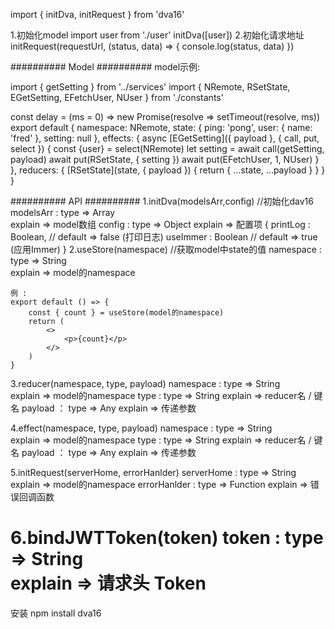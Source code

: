 import { initDva, initRequest } from 'dva16'


1.初始化model
    import user from './user'
    initDva([user])
2.初始化请求地址
    initRequest(requestUrl, (status, data) => {
        console.log(status, data)
    })

########## Model ##########
model示例:

import { getSetting } from '../services'
import { NRemote, RSetState, EGetSetting, EFetchUser, NUser } from './constants'

const delay = (ms = 0) => new Promise(resolve => setTimeout(resolve, ms))
export default {
  namespace: NRemote,
  state: {
    ping: 'pong',
    user: { name: 'fred' },
    setting: null
  },
  effects: {
    async [EGetSetting]({ payload }, { call, put, select }) {
      const {user} = select(NRemote)
      let setting = await call(getSetting, payload)
      await put(RSetState, { setting })
      await put(EFetchUser, 1, NUser)
    }
  },
  reducers: {
    [RSetState](state, { payload }) {
      return {
        ...state,
        ...payload
      }
    }
  }
}



########## API ##########
1.initDva(modelsArr,config) //初始化dav16
    modelsArr : 
        type => Array   
        explain => model数组
    config : 
        type => Object
        explain => 配置项
            {
                printLog : Boolean,  // default => false (打印日志)
                useImmer : Boolean   // default => true  (应用Immer)
            } 
2.useStore(namespace)  //获取model中state的值
    namespace : 
        type => String   
        explain => model的namespace

    例 :
    export default () => {
        const { count } = useStore(model的namespace)
        return (
            <>
                <p>{count}</p>
            </>
        )
    }

3.reducer(namespace, type, payload)
    namespace : 
        type => String   
        explain => model的namespace
    type : 
        type => String
        explain => reducer名 / 键名
    payload ：
        type => Any
        explain => 传递参数

4.effect(namespace, type, payload)
    namespace : 
        type => String   
        explain => model的namespace
    type : 
        type => String
        explain => reducer名 / 键名
    payload ：
        type => Any
        explain => 传递参数

5.initRequest(serverHome, errorHanlder)
    serverHome : 
        type => String   
        explain => model的namespace
    errorHanlder : 
        type => Function
        explain => 错误回调函数

6.bindJWTToken(token)
    token : 
        type => String   
        explain => 请求头 Token
=======
安装
  npm install dva16
